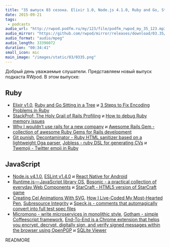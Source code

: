 ```yaml
---
title: "35 выпуск 03 сезона. Elixir 1.0, Node.js 4.1.0, Ruby and Go, StackProf, Git punish, React Native for Android, Runtime.js и прочее"
date: 2015-09-21
tags:
 - podcasts
audio_url: "http://rwpod.podfm.ru/my/123/file/podfm_rwpod_my_35_123.mp3"
audio_mirror: "https://github.com/rwpod/mirror/releases/download/03.35/0335.mp3"
audio_format: "audio/mpeg"
audio_length: 33396072
duration: "00:34:41"
small_icon: mic
main_image: "/images/static/03/0335.png"
---
```


Добрый день уважаемые слушатели. Представляем новый выпуск подкаста RWpod. В этом выпуске:

## Ruby

 - [Elixir v1.0](http://elixir-lang.org/blog/2014/09/18/elixir-v1-0-0-released/), [Ruby and Go Sitting in a Tree](http://blog.paracode.com/2015/08/28/ruby-and-go-sitting-in-a-tree) и [3 Steps to Fix Encoding Problems in Ruby](http://www.justinweiss.com/blog/2015/09/15/3-steps-to-fix-encoding-problems-in-ruby/)
 - [StackProf: The Holy Grail of Rails Profiling](http://blog.scoutapp.com/articles/2015/09/16/profiling-rails-with-stackprof) и [How to debug Ruby memory issues](http://eng.rightscale.com/2015/09/16/how-to-debug-ruby-memory-issues.html)
 - [Why I wouldn’t use rails for a new company](http://blog.jaredfriedman.com/2015/09/15/why-i-wouldnt-use-rails-for-a-new-company/) и [Awesome Rails Gem - collection of awesome Ruby Gems for Rails development](https://github.com/hothero/awesome-rails-gem)
 - [Git punish](http://git-punish.io/), [Decontaminator - Ruby HTML sanitizer based on a lightweight Oga parser](https://github.com/altmetric/decontaminator), [Jobless - ruby DSL for generating CVs](https://github.com/dabrorius/jobless) и [Twemoji - Twitter emoji in Ruby](https://github.com/jollygoodcode/twemoji)

## JavaScript

 - [Node.js v4.1.0](https://nodejs.org/en/blog/release/v4.1.0/), [ESLint v1.4.0](http://eslint.org/blog/2015/09/eslint-v1.4.0-released/) и [React Native for Android](https://code.facebook.com/posts/1189117404435352/)
 - [Runtime.js — JavaScript library OS](https://medium.com/@iefserge/runtime-js-javascript-library-os-823ada1cc3c), [Bosonic - a practical collection of everyday Web Components](http://bosonic.github.io/) и [StarCraft - HTML5 version of StarCraft game](https://github.com/gloomyson/StarCraft)
 - [Creating Cel Animations With SVG](http://www.smashingmagazine.com/2015/09/creating-cel-animations-with-svg/), [How I Live-Coded My Most-Hearted Pen](https://css-tricks.com/how-i-live-coded-my-most-hearted-codepen-demo/), [Subresource Integrity](http://githubengineering.com/subresource-integrity/) и [Speck.js - comments that automagically convert into full test spec files](http://speckjs.github.io/)
 - [Micromono - write microservices in monolithic style](http://micromono.io/), [Gotham - simple Coffeescript framework](http://gothamjs.io/), [End-To-End is a Chrome extension that helps you encrypt, decrypt, digitally sign, and verify signed messages within the browser using OpenPGP](https://github.com/google/end-to-end) и [SQLite Viewer](https://github.com/inloop/sqlite-viewer)


READMORE

